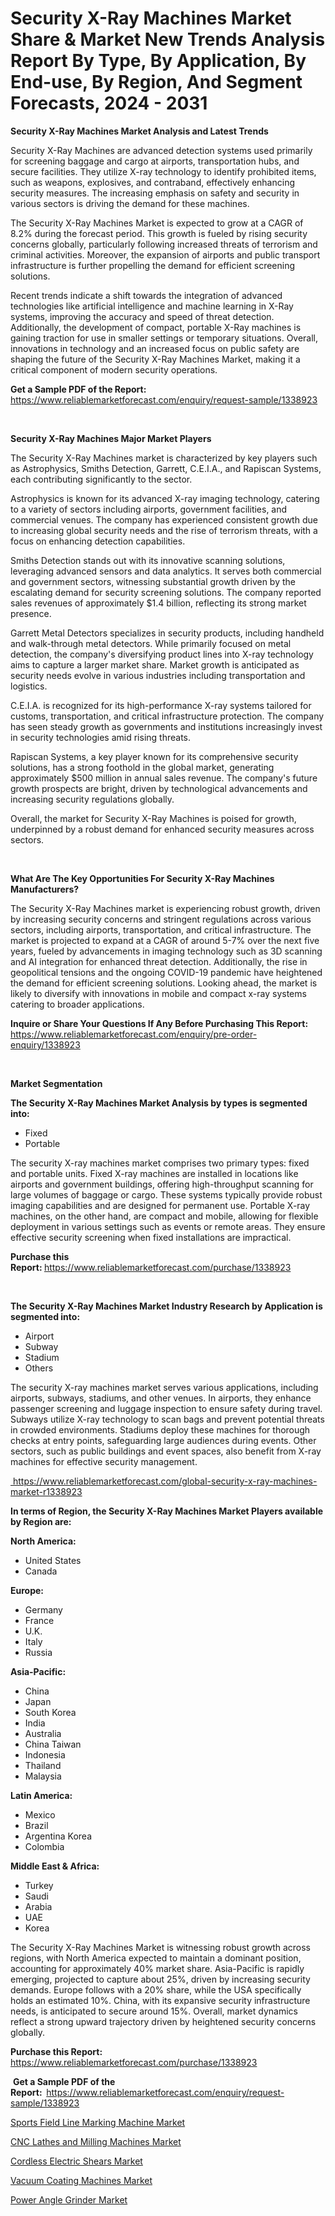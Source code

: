 <p><h1>Security X-Ray Machines Market Share & Market New Trends Analysis Report By Type, By Application, By End-use, By Region, And Segment Forecasts, 2024 - 2031</h1></p><p><strong>Security X-Ray Machines Market Analysis and Latest Trends</strong></p>
<p><p>Security X-Ray Machines are advanced detection systems used primarily for screening baggage and cargo at airports, transportation hubs, and secure facilities. They utilize X-ray technology to identify prohibited items, such as weapons, explosives, and contraband, effectively enhancing security measures. The increasing emphasis on safety and security in various sectors is driving the demand for these machines.</p><p>The Security X-Ray Machines Market is expected to grow at a CAGR of 8.2% during the forecast period. This growth is fueled by rising security concerns globally, particularly following increased threats of terrorism and criminal activities. Moreover, the expansion of airports and public transport infrastructure is further propelling the demand for efficient screening solutions.</p><p>Recent trends indicate a shift towards the integration of advanced technologies like artificial intelligence and machine learning in X-Ray systems, improving the accuracy and speed of threat detection. Additionally, the development of compact, portable X-Ray machines is gaining traction for use in smaller settings or temporary situations. Overall, innovations in technology and an increased focus on public safety are shaping the future of the Security X-Ray Machines Market, making it a critical component of modern security operations.</p></p>
<p><strong>Get a Sample PDF of the Report:&nbsp;</strong> <a href="https://www.reliablemarketforecast.com/enquiry/request-sample/1338923?utm_campaign=1567&utm_medium=2&utm_source=Github&utm_content=ia&utm_term=20102024&utm_id=security-x-ray-machines">https://www.reliablemarketforecast.com/enquiry/request-sample/1338923</a></p>
<p>&nbsp;</p>
<p><strong>Security X-Ray Machines Major Market Players</strong></p>
<p><p>The Security X-Ray Machines market is characterized by key players such as Astrophysics, Smiths Detection, Garrett, C.E.I.A., and Rapiscan Systems, each contributing significantly to the sector. </p><p>Astrophysics is known for its advanced X-ray imaging technology, catering to a variety of sectors including airports, government facilities, and commercial venues. The company has experienced consistent growth due to increasing global security needs and the rise of terrorism threats, with a focus on enhancing detection capabilities. </p><p>Smiths Detection stands out with its innovative scanning solutions, leveraging advanced sensors and data analytics. It serves both commercial and government sectors, witnessing substantial growth driven by the escalating demand for security screening solutions. The company reported sales revenues of approximately $1.4 billion, reflecting its strong market presence. </p><p>Garrett Metal Detectors specializes in security products, including handheld and walk-through metal detectors. While primarily focused on metal detection, the company's diversifying product lines into X-ray technology aims to capture a larger market share. Market growth is anticipated as security needs evolve in various industries including transportation and logistics.</p><p>C.E.I.A. is recognized for its high-performance X-ray systems tailored for customs, transportation, and critical infrastructure protection. The company has seen steady growth as governments and institutions increasingly invest in security technologies amid rising threats.</p><p>Rapiscan Systems, a key player known for its comprehensive security solutions, has a strong foothold in the global market, generating approximately $500 million in annual sales revenue. The company's future growth prospects are bright, driven by technological advancements and increasing security regulations globally.</p><p>Overall, the market for Security X-Ray Machines is poised for growth, underpinned by a robust demand for enhanced security measures across sectors.</p></p>
<p>&nbsp;</p>
<p><strong>What Are The Key Opportunities For Security X-Ray Machines Manufacturers?</strong></p>
<p><p>The Security X-Ray Machines market is experiencing robust growth, driven by increasing security concerns and stringent regulations across various sectors, including airports, transportation, and critical infrastructure. The market is projected to expand at a CAGR of around 5-7% over the next five years, fueled by advancements in imaging technology such as 3D scanning and AI integration for enhanced threat detection. Additionally, the rise in geopolitical tensions and the ongoing COVID-19 pandemic have heightened the demand for efficient screening solutions. Looking ahead, the market is likely to diversify with innovations in mobile and compact x-ray systems catering to broader applications.</p></p>
<p><strong>Inquire or Share Your Questions If Any Before Purchasing This Report:</strong> <a href="https://www.reliablemarketforecast.com/enquiry/pre-order-enquiry/1338923?utm_campaign=1567&utm_medium=2&utm_source=Github&utm_content=ia&utm_term=20102024&utm_id=security-x-ray-machines">https://www.reliablemarketforecast.com/enquiry/pre-order-enquiry/1338923</a></p>
<p>&nbsp;</p>
<p><strong>Market Segmentation</strong></p>
<p><strong>The Security X-Ray Machines Market Analysis by types is segmented into:</strong></p>
<p><ul><li>Fixed</li><li>Portable</li></ul></p>
<p><p>The security X-ray machines market comprises two primary types: fixed and portable units. Fixed X-ray machines are installed in locations like airports and government buildings, offering high-throughput scanning for large volumes of baggage or cargo. These systems typically provide robust imaging capabilities and are designed for permanent use. Portable X-ray machines, on the other hand, are compact and mobile, allowing for flexible deployment in various settings such as events or remote areas. They ensure effective security screening when fixed installations are impractical.</p></p>
<p><strong>Purchase this Report:&nbsp;</strong><a href="https://www.reliablemarketforecast.com/purchase/1338923?utm_campaign=1567&utm_medium=2&utm_source=Github&utm_content=ia&utm_term=20102024&utm_id=security-x-ray-machines">https://www.reliablemarketforecast.com/purchase/1338923</a></p>
<p>&nbsp;</p>
<p><strong>The Security X-Ray Machines Market Industry Research by Application is segmented into:</strong></p>
<p><ul><li>Airport</li><li>Subway</li><li>Stadium</li><li>Others</li></ul></p>
<p><p>The security X-ray machines market serves various applications, including airports, subways, stadiums, and other venues. In airports, they enhance passenger screening and luggage inspection to ensure safety during travel. Subways utilize X-ray technology to scan bags and prevent potential threats in crowded environments. Stadiums deploy these machines for thorough checks at entry points, safeguarding large audiences during events. Other sectors, such as public buildings and event spaces, also benefit from X-ray machines for effective security management.</p></p>
<p><a href="https://www.reliablemarketforecast.com/global-security-x-ray-machines-market-r1338923?utm_campaign=1567&utm_medium=2&utm_source=Github&utm_content=ia&utm_term=20102024&utm_id=security-x-ray-machines">&nbsp;https://www.reliablemarketforecast.com/global-security-x-ray-machines-market-r1338923</a></p>
<p><strong>In terms of Region, the Security X-Ray Machines Market Players available by Region are:</strong></p>
<p>
    <p> <strong> North America: </strong>
        <ul>
            <li>United States</li>
            <li>Canada</li>
        </ul>
        </p> 
    <p> <strong> Europe: </strong>
        <ul>
            <li>Germany</li>
            <li>France</li>
            <li>U.K.</li>
            <li>Italy</li>
            <li>Russia</li>
        </ul>
        </p> 
    <p> <strong> Asia-Pacific: </strong>
        <ul>
            <li>China</li>
            <li>Japan</li>
            <li>South Korea</li>
            <li>India</li>
            <li>Australia</li>
            <li>China Taiwan</li>
            <li>Indonesia</li>
            <li>Thailand</li>
            <li>Malaysia</li>
        </ul>
        </p> 
    <p> <strong> Latin America: </strong>
        <ul>
            <li>Mexico</li>
            <li>Brazil</li>
            <li>Argentina Korea</li>
            <li>Colombia</li>
        </ul>
        </p> 
    <p> <strong> Middle East & Africa: </strong>
        <ul>
            <li>Turkey</li>
            <li>Saudi</li>
            <li>Arabia</li>
            <li>UAE</li>
            <li>Korea</li>
        </ul>
    </p>
    </p>
<p><p>The Security X-Ray Machines Market is witnessing robust growth across regions, with North America expected to maintain a dominant position, accounting for approximately 40% market share. Asia-Pacific is rapidly emerging, projected to capture about 25%, driven by increasing security demands. Europe follows with a 20% share, while the USA specifically holds an estimated 10%. China, with its expansive security infrastructure needs, is anticipated to secure around 15%. Overall, market dynamics reflect a strong upward trajectory driven by heightened security concerns globally.</p></p>
<p><strong>Purchase this Report: </strong><a href="https://www.reliablemarketforecast.com/purchase/1338923?utm_campaign=1567&utm_medium=2&utm_source=Github&utm_content=ia&utm_term=20102024&utm_id=security-x-ray-machines">https://www.reliablemarketforecast.com/purchase/1338923</a></p>
<p>&nbsp;<strong>Get a Sample PDF of the Report:&nbsp;&nbsp;</strong><a href="https://www.reliablemarketforecast.com/enquiry/request-sample/1338923?utm_campaign=1567&utm_medium=2&utm_source=Github&utm_content=ia&utm_term=20102024&utm_id=security-x-ray-machines">https://www.reliablemarketforecast.com/enquiry/request-sample/1338923</a></p>
<p><strong></strong></p>
<p><p><a href="https://www.linkedin.com/pulse/sports-field-line-marking-machine-market-size-growth-industry-pqnae?utm_campaign=1567&utm_medium=2&utm_source=Github&utm_content=ia&utm_term=20102024&utm_id=security-x-ray-machines">Sports Field Line Marking Machine Market</a></p><p><a href="https://www.linkedin.com/pulse/cnc-lathes-milling-machines-market-evolution-future-outlook-jdkve?utm_campaign=1567&utm_medium=2&utm_source=Github&utm_content=ia&utm_term=20102024&utm_id=security-x-ray-machines">CNC Lathes and Milling Machines Market</a></p><p><a href="https://www.linkedin.com/pulse/cordless-electric-shears-market-share-analysis-growth-erbge?utm_campaign=1567&utm_medium=2&utm_source=Github&utm_content=ia&utm_term=20102024&utm_id=security-x-ray-machines">Cordless Electric Shears Market</a></p><p><a href="https://www.linkedin.com/pulse/vacuum-coating-machines-market-size-share-analysis-growth-zrdie?utm_campaign=1567&utm_medium=2&utm_source=Github&utm_content=ia&utm_term=20102024&utm_id=security-x-ray-machines">Vacuum Coating Machines Market</a></p><p><a href="https://www.linkedin.com/pulse/emerging-opportunities-challenges-global-power-angle-grinder-kj8oe?utm_campaign=1567&utm_medium=2&utm_source=Github&utm_content=ia&utm_term=20102024&utm_id=security-x-ray-machines">Power Angle Grinder Market</a></p></p>